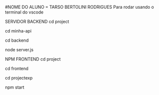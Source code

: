 #NOME DO ALUNO = TARSO BERTOLINI RODRIGUES
Para rodar usando o terminal do vscode

SERVIDOR BACKEND
cd project

cd minha-api

cd backend

node server.js

NPM FRONTEND
cd project

cd frontend

cd projectexp

npm start
